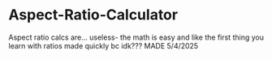 # Aspect-Ratio-Calculator
Aspect ratio calcs are... useless- the math is easy and like the first thing you learn with ratios
made quickly bc idk???
MADE 5/4/2025
